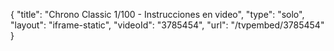 {
    "title": "Chrono Classic 1\/100 - Instrucciones en video",
    "type": "solo",
    "layout": "iframe-static",
    "videoId": "3785454",
    "url": "\/tvpembed\/3785454"
}